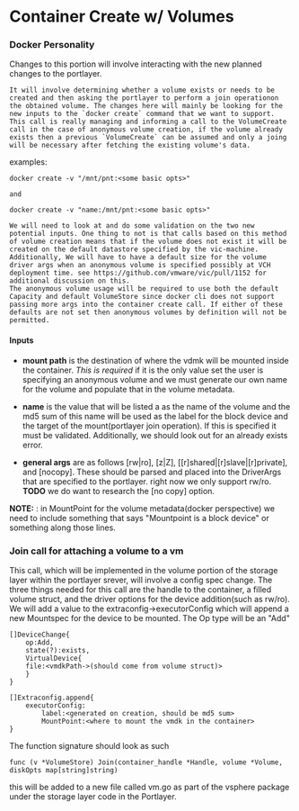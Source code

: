 
# Container Create w/ Volumes


### Docker Personality

Changes to this portion will involve interacting with the new planned changes to the portlayer.

    It will involve determining whether a volume exists or needs to be created and then asking the portlayer to perform a join operationon the obtained volume. The changes here will mainly be looking for the new inputs to the `docker create` command that we want to support. This call is really managing and informing a call to the VolumeCreate call in the case of anonymous volume creation, if the volume already exists then a previous `VolumeCreate` can be assumed and only a joing will be necessary after fetching the existing volume's data. 

examples:

```
docker create -v "/mnt/pnt:<some basic opts>"

and 

docker create -v "name:/mnt/pnt:<some basic opts>"
```

    We will need to look at and do some validation on the two new potential inputs. One thing to not is that calls based on this method of volume creation means that if the volume does not exist it will be created on the default datastore specified by the vic-machine. Additionally, We will have to have a default size for the volume driver args when an anonymous volume is specified possibly at VCH deployment time. see https://github.com/vmware/vic/pull/1152 for additional discussion on this.
    The anonymous volume usage will be required to use both the default Capacity and default VolumeStore since docker cli does not support passing more args into the container create call. If either of these defaults are not set then anonymous volumes by definition will not be permitted.
    
#### Inputs

+ **mount path** is the destination of where the vdmk will be mounted inside the container. _This is required_ if it is the only value set the user is specifying an anonymous volume and we must generate our own name for the volume and populate that in the volume metadata. 


+ **name** is the value that will be listed a as the name of the volume and the md5 sum of this name will be used as the label for the block device and the target of the mount(portlayer join operation). If this is specified it must be validated. Additionally, we should look out for an already exists error. 

+ **general args** are as follows [rw|ro], [z|Z], [[r]shared|[r]slave|[r]private], and [nocopy]. These should be parsed and placed into the DriverArgs that are specified to the portlayer. right now we only support rw/ro. __TODO__ we do want to research the [no copy] option.


__NOTE:__ : in MountPoint for the volume metadata(docker perspective) we need to include something that says "Mountpoint is a block device" or something along those lines.


### Join call for attaching a volume to a vm

This call, which will be implemented in the volume portion of the storage layer within the portlayer srever, will involve a config spec change. The three things needed for this call are the handle to the container, a filled volume struct, and the driver options for the device addition(such as rw/ro). We will add a value to the extraconfig->executorConfig which will append a new Mountspec for the device to be mounted. The Op type will be an "Add"


```
[]DeviceChange{
    op:Add,
    state(?):exists,
    VirtualDevice{
    file:<vmdkPath->(should come from volume struct)>
    }
}

[]Extraconfig.append{
    executorConfig:
        label:<generated on creation, should be md5 sum>
        MountPoint:<where to mount the vmdk in the container>
}

```

The function signature should look as such

```
func (v *VolumeStore) Join(container_handle *Handle, volume *Volume, diskOpts map[string]string)
```

this will be added to a new file called vm.go as part of the vsphere package under the storage layer code in the Portlayer.
